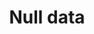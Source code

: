 ---
layout: topic
title: Null data
permalink: /design/topics/data-format-null
data:
  items:
    - references:
        - name: JSON Attributes
          url: 'https://github.com/CiscoDevNet/api-design-guide/blob/master/principles.md#json-attributes'
      _embedded:
        guideline:
          id: cisco-api-design-guide
          title: API Design Guide
          type: github
          url: 'https://github.com/CiscoDevNet/api-design-guide'
          company: Cisco
          companyLogoUrl: /media/logos/cisco.png
          companyUrl: 'http://developer.cisco.com/'
          date: 2015-08-21T00:00:00.000Z
          reviewDate: 2016-08-18T00:00:00.000Z
          _links:
            self:
              href: /design/guidelines/cisco-api-design-guide
            guidelineTopics:
              href: /design/guidelines/cisco-api-design-guide/topics
      _links:
        guideline:
          href: /design/guidelines/cisco-api-design-guide
    - references:
        - name: Property values
          url: 'http://zalando.github.io/restful-api-guidelines/json-guidelines/JsonGuidelines.html#property-values'
        - name: Null values should have their fields removed
          url: 'http://zalando.github.io/restful-api-guidelines/json-guidelines/JsonGuidelines.html#should-null-values-should-have-their-fields-removed'
        - name: Boolean property values must not be null
          url: 'http://zalando.github.io/restful-api-guidelines/json-guidelines/JsonGuidelines.html#must-boolean-property-values-must-not-be-null'
        - name: Empty array values should not be null
          url: 'http://zalando.github.io/restful-api-guidelines/json-guidelines/JsonGuidelines.html#should-empty-array-values-should-not-be-null'
      _embedded:
        guideline:
          id: zalando-restful-api-guidelines
          title: RESTFul API Guidelines
          type: website
          url: 'http://zalando.github.io/restful-api-guidelines/'
          company: Zalando
          companyLogoUrl: /media/logos/zalando.png
          companyUrl: 'https://tech.zalando.de/'
          date: 2016-01-22T00:00:00.000Z
          reviewDate: 2016-08-28T00:00:00.000Z
          _links:
            self:
              href: /design/guidelines/zalando-restful-api-guidelines
            guidelineTopics:
              href: /design/guidelines/zalando-restful-api-guidelines/topics
      _links:
        guideline:
          href: /design/guidelines/zalando-restful-api-guidelines
  _embedded:
    topic:
      id: data-format-null
      name: Null data
      description: How to deal with null data
      _links:
        self:
          href: /design/topics/data-format-null
        topicGuidelines:
          href: /design/topics/data-format-null/guidelines
  _links:
    self:
      href: /design/topics/data-format-null/guidelines
    topic:
      href: /design/topics/data-format-null
---